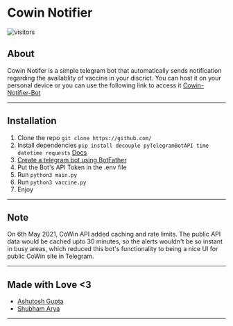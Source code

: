 # Cowin Notifier
![visitors](https://visitor-badge.laobi.icu/badge?page\_id=m3tac1ph4r.Cowin-Notifier)
## About
Cowin Notifer is a simple telegram bot that automatically sends notification regarding the availablity of vaccine in your discrict.
You can host it on your personal device or you can use the following link to access it
[Cowin-Notifier-Bot](http://t.me/notifycowin_bot)

---
## Installation
1. Clone the repo  `git clone https://github.com/`
2. Install dependencies `pip install decouple pyTelegramBotAPI time datetime requests`  [Docs](https://pypi.org/project/pyTelegramBotAPI/)
4. [Create a telegram bot using BotFather](https://sendpulse.com/knowledge-base/chatbot/create-telegram-chatbot)
5. Put the Bot's API Token in the .env file
6. Run  `python3 main.py`
7. Run  `python3 vaccine.py`
8. Enjoy
---
## Note
On 6th May 2021, CoWin API added caching and rate limits. The public API data would be cached upto 30 minutes, so the alerts wouldn't be so instant in busy areas, which reduced this bot's functionality to being a nice UI for public CoWin site in Telegram.

---
## Made with Love <3 
* [Ashutosh Gupta](https://www.linkedin.com/in/ashutoshg547/)
* [Shubham Arya](https://github.com/ev1lm0rty)

---
